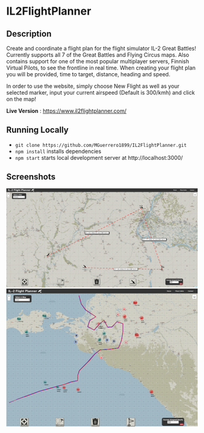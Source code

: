 # IL2FlightPlanner

## Description
Create and coordinate a flight plan for the flight simulator IL-2 Great Battles! Currently supports all 7 of the Great Battles and Flying Circus maps. Also contains support for one of the most popular multiplayer servers, Finnish Virtual Pilots, to see the frontline in real time. When creating your flight plan you will be provided, time to target, distance, heading and speed.

In order to use the website, simply choose New Flight as well as your selected marker, input your current airspeed (Default is 300/kmh) and click on the map!

**Live Version** : https://www.il2flightplanner.com/

## Running Locally
* `git clone https://github.com/MGuerrero1899/IL2FlightPlanner.git`
* `npm install` installs dependencies
* `npm start` starts local development server at http://localhost:3000/

## Screenshots
![demo screenshot](https://github.com/MGuerrero1899/IL2FlightPlanner/blob/main/demoscr1.png)
![demo screenshot](https://github.com/MGuerrero1899/IL2FlightPlanner/blob/main/demoscr2.png)
